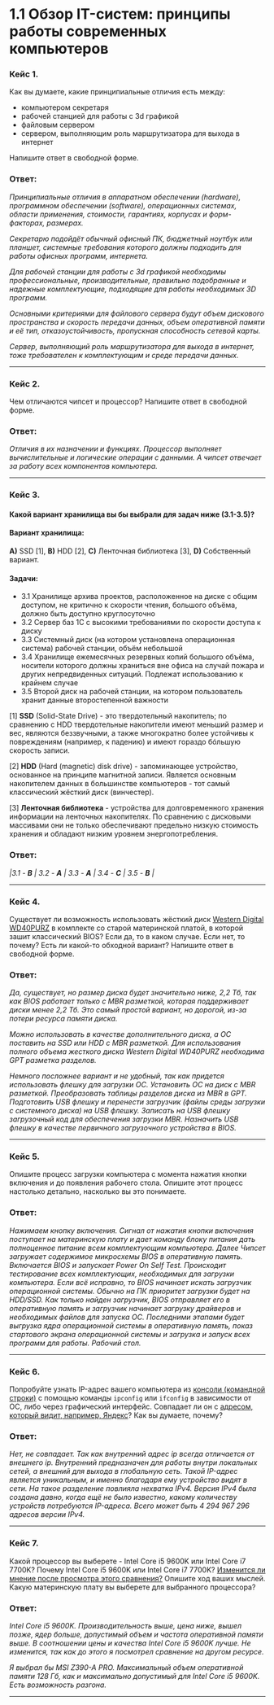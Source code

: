 # 1.1 Обзор IT-систем: принципы работы современных компьютеров
### Кейс 1.
Как вы думаете, какие принципиальные отличия есть между:
* компьютером секретаря
* рабочей станцией для работы с 3d графикой
* файловым сервером 
* сервером, выполняющим роль маршрутизатора для выхода в интернет

Напишите ответ в свободной форме.
### Ответ:
*Принципиальные отличия в аппаратном обеспечении (hardware), программном обеспечении (software), операционных системах, области применения, стоимости, гарантиях, корпусах и форм-факторах, размерах.*

*Секретарю подойдёт обычный офисный ПК, бюджетный ноутбук или планшет, системные требования которого должны подходить для работы офисных программ, интернета.*

*Для рабочей станции для работы с 3d графикой необходимы профессиональные, производительные, правильно подобранные и надежные комплектующие, подходящие для работы необходимых 3D программ.*

*Основными критериями для файлового сервера будут объем дискового пространства и скорость передачи данных, объем оперативной памяти и её тип, отказоустойчивость, пропускная способность сетевой карты.*

*Сервер, выполняющий роль маршрутизатора для выхода в интернет, тоже требователен к комплектующим и среде передачи данных.*

---
### Кейс 2.
Чем отличаются чипсет и процессор? Напишите ответ в свободной форме.
### Ответ:
*Отличия в их назначении и функциях. Процессор выполняет вычислительные и логические операции с данными. А чипсет отвечает за работу всех компонентов компьютера.*

---
### Кейс 3.
#### Какой вариант хранилища вы бы выбрали для задач ниже (3.1-3.5)?
#### Вариант хранилища:
**А)** SSD [1], **B)** HDD [2], **C)** Ленточная библиотека [3], **D)** Собственный вариант.
#### Задачи:
* 3.1 Хранилище архива проектов, расположенное на диске с общим доступом, не критично к скорости чтения, большого объёма, должно быть доступно круглосуточно
* 3.2 Сервер баз 1С с высокими требованиями по скорости доступа к диску
* 3.3 Системный диск (на котором установлена операционная система) рабочей станции, объём небольшой
* 3.4 Хранилище ежемесячных резервных копий большого объёма, носители которого должны храниться вне офиса на случай пожара и других непредвиденных ситуаций. Подлежат использованию к крайнем случае
* 3.5 Второй диск на рабочей станции, на котором пользователь хранит данные второстепенной важности

[1] **SSD** (Solid-State Drive) - это твердотельный накопитель; по сравнению с HDD твердотельные накопители имеют меньший размер и вес, являются беззвучными, а также многократно более устойчивы к повреждениям (например, к падению) и имеют гораздо бóльшую скорость записи.

[2] **HDD** (Hard (magnetic) disk drive) - запоминающее устройство, основанное на принципе магнитной записи. Является основным накопителем данных в большинстве компьютеров - тот самый классический жёсткий диск (винчестер).

[3] **Ленточная библиотека** - устройства для долговременного хранения информации на ленточных накопителях. По сравнению с дисковыми массивами они не только обеспечивают предельно низкую стоимость хранения и обладают низким уровнем энергопотребления.
### Ответ:
*|3.1 - **B** | 3.2 - **A** | 3.3 - **A** | 3.4 - **C** | 3.5 - **B** |*

---

### Кейс 4.
Существует ли возможность использовать жёсткий диск [Western Digital WD40PURZ](https://market.yandex.ru/product--zhestkii-disk-western-digital-wd40purz/1729220435) в комплекте со старой материнской платой, в которой зашит классический BIOS?
Если да, то в каком случае. Если нет, то почему? Есть ли какой-то обходной вариант? Напишите ответ в свободной форме.
### Ответ:
*Да, существует, но размер диска будет значительно ниже, 2,2 Тб, так как BIOS работает только с MBR разметкой, которая поддерживает диски менее 2,2 Тб. Это самый простой вариант, но дорогой, из-за потери ресурса памяти диска.*

*Можно использовать в качестве дополнительного диска, а ОС поставить на SSD или HDD c MBR разметкой. Для использования полного объема жесткого диска Western Digital WD40PURZ необходима GPT разметка разделов.*

*Немного посложнее вариант и не удобный, так как придется использовать флешку для загрузки ОС. Установить ОС на диск с MBR разметкой. Преобразовать таблицы разделов диска из MBR в GPT. Подготовить USB флешку и перенести загрузчик (файлы среды загрузки с системного диска) на USB флешку. Записать на USB флешку загрузочный код для обеспечения загрузки MBR. Назначить USB флешку в качестве первичного загрузочного устройства в BIOS.*

---
### Кейс 5.
Опишите процесс загрузки компьютера с момента нажатия кнопки включения и до появления рабочего стола.
Опишите этот процесс настолько детально, насколько вы это понимаете.
### Ответ:
*Нажимаем кнопку включения. Сигнал от нажатия кнопки включения поступает на материнскую плату и дает команду блоку питания дать полноценное питание всем комплектующим компьютера. Далее Чипсет загружает содержимое микросхемы BIOS в оперативную память. Включается BIOS и запускает Power On Self Test. Происходит тестирование всех комплектующих, необходимых для загрузки компьютера. Если всё исправно, то BIOS начинает искать загрузчик операционной системы. Обычно на ПК приоритет загрузки будет на HDD/SSD. Как только найден загрузчик, BIOS отправляет его в оперативную память и загрузчик начинает загрузку драйверов и необходимых файлов для запуска ОС. Последними этапами будет выгрузка ядра операционной системы в оперативную память, показ стартового экрана операционной системы и загрузка и запуск всех программ для работы. Рабочий стол.*

---
### Кейс 6.

Попробуйте узнать IP-адрес вашего компьютера из [консоли (командной строки)](https://webkyrs.info/post/chto-takoe-komandnaia-stroka-kak-ee-zapustit-na-windows-linux-i-mac) с помощью команды `ipconfig` или `ifconfig` в зависимости от ОС, либо через графический интерфейс.
Совпадает ли он с [адресом, который видит, например, Яндекс](https://internet.yandex.ru)? Как вы думаете, почему?
### Ответ:
*Нет, не совпадает. Так как внутренний адрес ip всегда отличается от внешнего ip. Внутренний предназначен для работы внутри локальных сетей, а внешний для выхода в глобальную сеть. Такой IP-адрес является уникальным, и именно благодаря ему устройство видят в сети. На такое разделение повлияла нехватка IPv4. Версия IPv4 была создана давно, когда ещё не было известно, какому количеству устройств потребуются IP-адреса. Всего может быть 4 294 967 296 адресов версии IPv4.*

---
### Кейс 7.

Какой процессор вы выберете - Intel Core i5 9600K или Intel Core i7 7700K?
Почему Intel Core i5 9600K или Intel Core i7 7700K? [Изменится ли мнение после просмотра этого сравнения?](https://cpu.userbenchmark.com/Compare/Intel-Core-i5-9600K-vs-Intel-Core-i7-7700K/4031vs3647) Опишите ход ваших мыслей.
Какую материнскую плату вы выберете для выбранного процессора?
### Ответ:
*Intel Core i5 9600K. Производительность выше, цена ниже, вышел позже, ядер больше, допустимый объем и частота оперативной памяти выше. В соотношении цены и качества Intel Core i5 9600K лучше. Не изменится, так как до этого я посмотрел сравнение на другом ресурсе.*

*Я выбрал бы MSI Z390-A PRO. Максимальный объем оперативной памяти 128 Гб, как и максимально допустимый для Intel Core i5 9600K. Есть возможность разгона.*

---
